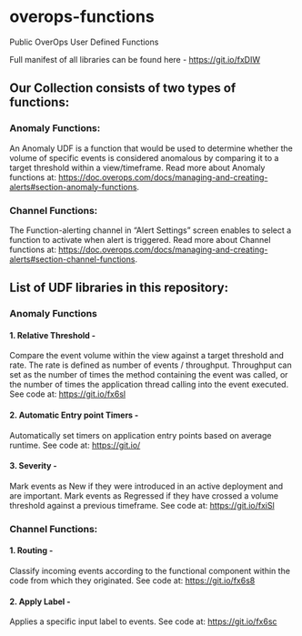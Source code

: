 # overops-functions
Public OverOps User Defined Functions

Full manifest of all libraries can be found here - https://git.io/fxDIW

## Our Collection consists of two types of functions:
### Anomaly Functions:
An Anomaly UDF is a function that would be used to determine whether the volume of specific events is considered anomalous by comparing it to a target threshold within a view/timeframe.
Read more about Anomaly functions at: https://doc.overops.com/docs/managing-and-creating-alerts#section-anomaly-functions.
### Channel Functions:
The Function-alerting channel in “Alert Settings” screen enables to select a function to activate when alert is triggered.
Read more about Channel functions at: https://doc.overops.com/docs/managing-and-creating-alerts#section-channel-functions.


## List of UDF libraries in this repository:

### Anomaly Functions
#### 1. Relative Threshold -
Compare the event volume within the view against a target threshold and rate. The rate is defined as number of events / throughput. Throughput can set as the number of times the method containing the event was called, or the number of times the application thread calling into the event executed.
See code at: https://git.io/fx6sl
#### 2. Automatic Entry point Timers -
Automatically set timers on application entry points based on average runtime.
See code at: https://git.io/
#### 3. Severity -
Mark events as New if they were introduced in an active deployment and are important. Mark events as Regressed if they have crossed a volume threshold against a previous timeframe.
See code at: https://git.io/fxiSl

### Channel Functions:
#### 1. Routing -
Classify incoming events according to the functional component within the code from which they originated.
See code at: https://git.io/fx6s8
#### 2. Apply Label -
Applies a specific input label to events.
See code at: https://git.io/fx6sc

